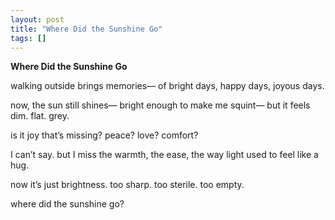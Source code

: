 ```yaml
---
layout: post
title: "Where Did the Sunshine Go"
tags: []
---
```


**Where Did the Sunshine Go**

walking outside brings memories—
of bright days,
happy days,
joyous days.

now,
the sun still shines—
bright enough to make me squint—
but it feels
dim.
flat.
grey.

is it joy that’s missing?
peace?
love?
comfort?

I can’t say.
but I miss the warmth,
the ease,
the way light used to feel like a hug.

now it’s just brightness.
too sharp.
too sterile.
too empty.

where did the sunshine go?